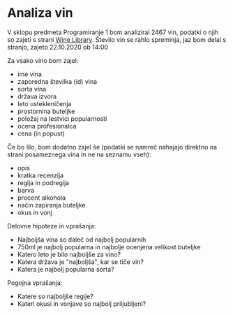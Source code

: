 # Analiza vin

V sklopu predmeta Programiranje 1 bom analiziral 2467 vin, podatki o njih so zajeti s strani [Wine Library](https://winelibrary.com/search?page=1&search=). Število vin se rahlo spreminja, jaz bom delal s stranjo, zajeto 22.10.2020 ob 14:00

Za vsako vino bom zajel:
* ime vina
* zaporedna številka (id) vina
* sorta vina
* država izvora
* leto ustekleničenja
* prostornina buteljke
* položaj na lestvici popularnosti
* ocena profesionalca
* cena (in popust)

Če bo šlo, bom dodatno zajel še (podatki se namreč nahajajo direktno na strani posameznega vina in ne na seznamu vseh):
* opis
* kratka recenzija
* regija in podregija
* barva 
* procent alkohola
* način zapiranja buteljke
* okus in vonj

Delovne hipoteze in vprašanja:
* Najboljša vina so daleč od najbolj popularnih
* 750ml je najbolj popularna in najbolje ocenjena velikost buteljke
* Katero leto je bilo najboljše za vino?
* Katera država je "najboljša", kar se tiče vin?
* Katera je najbolj popularna sorta?

Pogojna vprašanja:
* Katere so najboljše regije?
* Kateri okusi in vonjave so najbolj priljubljeni?


